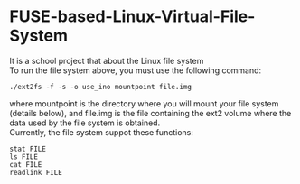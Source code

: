# FUSE-based-Linux-Virtual-File-System
It is a school project that about the Linux file system <br />
To run the file system above, you must use the following command: <br />
```
./ext2fs -f -s -o use_ino mountpoint file.img
```
where mountpoint is the directory where you will mount your file system (details below), and file.img is the file containing the ext2 volume where the data used by the file system is obtained. <br />
Currently, the file system suppot these functions: <br />
```
stat FILE
ls FILE
cat FILE
readlink FILE
```
